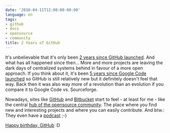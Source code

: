 ```yaml
---
date: '2010-04-11T12:00:00-00:00'
language: en
tags:
- github
- dvcs
- opensource
- community
title: 2 Years of GitHub
---
```



It's unbelievable that it's only been [2 years since GitHub
launched](http://github.com/blog/40-we-launched). And what has all happened
since then... More and more projects are leaving the dark days of centralized
systems behind in favour of a more open approach. If you think about it, it's
been [5 years since Google Code
launched](http://googlecode.blogspot.com/2005/03/google-code-progress-report.html)
so GitHub is still relatively new but it definitely doesn't feel that way. Back
then it was also way more of a revolution than an evolution if you compare it to
Google Code vs. Sourceforge.

Nowadays, sites like [GitHub](http://github.com) and
[Bitbucket](http://bitbucket.org) start to feel - at least for me - like the
central [hub of the opensource community](http://github.com/explore). The place
where you find new and interesting projects and where you can easily contribute.
And btw.: They even have a [podcast](http://changelogshow.com/) ;-)

[Happy birthday, GitHub](http://github.com/blog/637-happy-2nd-birthday-github)
:D